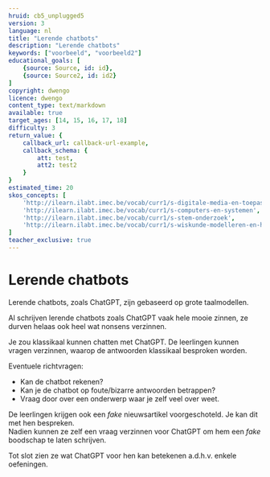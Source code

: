 ```yaml
---
hruid: cb5_unplugged5
version: 3
language: nl
title: "Lerende chatbots"
description: "Lerende chatbots"
keywords: ["voorbeeld", "voorbeeld2"]
educational_goals: [
    {source: Source, id: id}, 
    {source: Source2, id: id2}
]
copyright: dwengo
licence: dwengo
content_type: text/markdown
available: true
target_ages: [14, 15, 16, 17, 18]
difficulty: 3
return_value: {
    callback_url: callback-url-example,
    callback_schema: {
        att: test,
        att2: test2
    }
}
estimated_time: 20
skos_concepts: [
    'http://ilearn.ilabt.imec.be/vocab/curr1/s-digitale-media-en-toepassingen', 
    'http://ilearn.ilabt.imec.be/vocab/curr1/s-computers-en-systemen', 
    'http://ilearn.ilabt.imec.be/vocab/curr1/s-stem-onderzoek', 
    'http://ilearn.ilabt.imec.be/vocab/curr1/s-wiskunde-modelleren-en-heuristiek'
]
teacher_exclusive: true
---
```


# Lerende chatbots

Lerende chatbots, zoals ChatGPT, zijn gebaseerd op grote taalmodellen. 

Al schrijven lerende chatbots zoals ChatGPT vaak hele mooie zinnen, ze durven helaas ook heel wat nonsens verzinnen. 

Je zou klassikaal kunnen chatten met ChatGPT. De leerlingen kunnen vragen verzinnen, waarop de antwoorden klassikaal besproken worden. 

Eventuele richtvragen:<br>
* Kan de chatbot rekenen?
* Kan je de chatbot op foute/bizarre antwoorden betrappen?
* Vraag door over een onderwerp waar je zelf veel over weet.

De leerlingen krijgen ook een *fake* nieuwsartikel voorgeschoteld. Je kan dit met hen bespreken.<br>
Nadien kunnen ze zelf een vraag verzinnen voor ChatGPT om hem een *fake* boodschap te laten schrijven.

Tot slot zien ze wat ChatGPT voor hen kan betekenen a.d.h.v. enkele oefeningen. 
